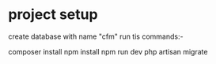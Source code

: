 # project setup 
create database with name "cfm"
run tis commands:-

composer install
npm install
npm run dev
php artisan migrate

